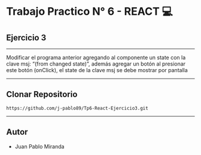 # Trabajo Practico N° 6 - REACT 💻
## Ejercicio 3
___

Modificar el programa anterior agregando al componente un state con la clave msj: “(from changed state)”, además agregar un botón al presionar este botón (onClick), el state de la clave msj se debe mostrar por pantalla



___
## Clonar Repositorio

```
https://github.com/j-pablo89/Tp6-React-Ejercicio3.git
```
___

## Autor
- Juan Pablo Miranda
